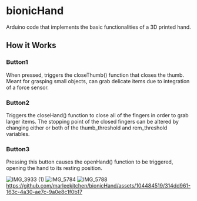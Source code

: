 # bionicHand

Arduino code that implements the basic functionalities of a 3D printed hand.

## How it Works

### Button1

When pressed, triggers the closeThumb() function that closes the thumb. Meant for grasping small objects, can grab delicate items due to integration of a force sensor.

### Button2

Triggers the closeHand() function to close all of the fingers in order to grab larger items. The stopping point of the closed fingers can be altered by changing either or both of the thumb_threshold and rem_threshold variables.

### Button3

Pressing this button causes the openHand() function to be triggered, opening the hand to its resting position.

![IMG_3933 (1)](https://github.com/marleekitchen/bionicHand/assets/104484519/3d27cee2-0c28-4469-b50b-4e8b63bfa191)
![IMG_5784](https://github.com/marleekitchen/bionicHand/assets/104484519/bc979ece-843e-4a0e-849c-57c8cfcaf987)
![IMG_5788](https://github.com/marleekitchen/bionicHand/assets/104484519/6a33c3d9-bafd-40fb-9ab5-194acf2c4aa3)
https://github.com/marleekitchen/bionicHand/assets/104484519/314dd961-163c-4a30-ae7c-9a0e8c1f0b17
